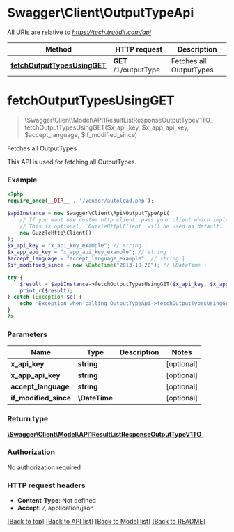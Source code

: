 # Swagger\Client\OutputTypeApi

All URIs are relative to *https://tech.truedit.com/api*

Method | HTTP request | Description
------------- | ------------- | -------------
[**fetchOutputTypesUsingGET**](OutputTypeApi.md#fetchOutputTypesUsingGET) | **GET** /1/outputType | Fetches all OutputTypes


# **fetchOutputTypesUsingGET**
> \Swagger\Client\Model\API1ResultListResponseOutputTypeV1TO_ fetchOutputTypesUsingGET($x_api_key, $x_app_api_key, $accept_language, $if_modified_since)

Fetches all OutputTypes

This API is used for fetching all OutputTypes.

### Example
```php
<?php
require_once(__DIR__ . '/vendor/autoload.php');

$apiInstance = new Swagger\Client\Api\OutputTypeApi(
    // If you want use custom http client, pass your client which implements `GuzzleHttp\ClientInterface`.
    // This is optional, `GuzzleHttp\Client` will be used as default.
    new GuzzleHttp\Client()
);
$x_api_key = "x_api_key_example"; // string | 
$x_app_api_key = "x_app_api_key_example"; // string | 
$accept_language = "accept_language_example"; // string | 
$if_modified_since = new \DateTime("2013-10-20"); // \DateTime | 

try {
    $result = $apiInstance->fetchOutputTypesUsingGET($x_api_key, $x_app_api_key, $accept_language, $if_modified_since);
    print_r($result);
} catch (Exception $e) {
    echo 'Exception when calling OutputTypeApi->fetchOutputTypesUsingGET: ', $e->getMessage(), PHP_EOL;
}
?>
```

### Parameters

Name | Type | Description  | Notes
------------- | ------------- | ------------- | -------------
 **x_api_key** | **string**|  | [optional]
 **x_app_api_key** | **string**|  | [optional]
 **accept_language** | **string**|  | [optional]
 **if_modified_since** | **\DateTime**|  | [optional]

### Return type

[**\Swagger\Client\Model\API1ResultListResponseOutputTypeV1TO_**](../Model/API1ResultListResponseOutputTypeV1TO_.md)

### Authorization

No authorization required

### HTTP request headers

 - **Content-Type**: Not defined
 - **Accept**: */*, application/json

[[Back to top]](#) [[Back to API list]](../../README.md#documentation-for-api-endpoints) [[Back to Model list]](../../README.md#documentation-for-models) [[Back to README]](../../README.md)

